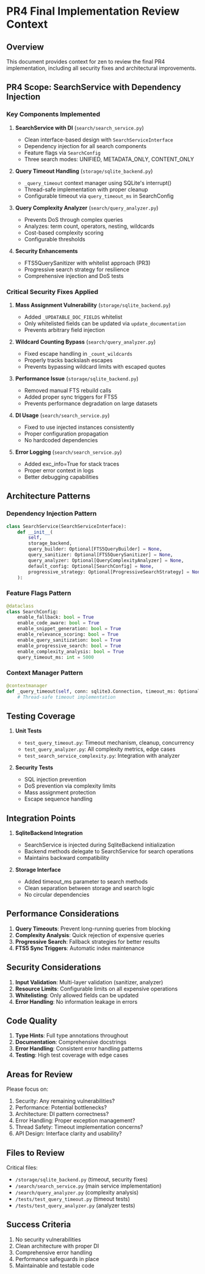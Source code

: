 # PR4 Final Implementation Review Context

## Overview
This document provides context for zen to review the final PR4 implementation, including all security fixes and architectural improvements.

## PR4 Scope: SearchService with Dependency Injection

### Key Components Implemented

1. **SearchService with DI** (`search/search_service.py`)
   - Clean interface-based design with `SearchServiceInterface`
   - Dependency injection for all search components
   - Feature flags via `SearchConfig`
   - Three search modes: UNIFIED, METADATA_ONLY, CONTENT_ONLY

2. **Query Timeout Handling** (`storage/sqlite_backend.py`)
   - `_query_timeout` context manager using SQLite's interrupt()
   - Thread-safe implementation with proper cleanup
   - Configurable timeout via `query_timeout_ms` in SearchConfig

3. **Query Complexity Analyzer** (`search/query_analyzer.py`)
   - Prevents DoS through complex queries
   - Analyzes: term count, operators, nesting, wildcards
   - Cost-based complexity scoring
   - Configurable thresholds

4. **Security Enhancements**
   - FTS5QuerySanitizer with whitelist approach (PR3)
   - Progressive search strategy for resilience
   - Comprehensive injection and DoS tests

### Critical Security Fixes Applied

1. **Mass Assignment Vulnerability** (`storage/sqlite_backend.py`)
   - Added `_UPDATABLE_DOC_FIELDS` whitelist
   - Only whitelisted fields can be updated via `update_documentation`
   - Prevents arbitrary field injection

2. **Wildcard Counting Bypass** (`search/query_analyzer.py`)
   - Fixed escape handling in `_count_wildcards`
   - Properly tracks backslash escapes
   - Prevents bypassing wildcard limits with escaped quotes

3. **Performance Issue** (`storage/sqlite_backend.py`)
   - Removed manual FTS rebuild calls
   - Added proper sync triggers for FTS5
   - Prevents performance degradation on large datasets

4. **DI Usage** (`search/search_service.py`)
   - Fixed to use injected instances consistently
   - Proper configuration propagation
   - No hardcoded dependencies

5. **Error Logging** (`search/search_service.py`)
   - Added exc_info=True for stack traces
   - Proper error context in logs
   - Better debugging capabilities

## Architecture Patterns

### Dependency Injection Pattern
```python
class SearchService(SearchServiceInterface):
    def __init__(
        self,
        storage_backend,
        query_builder: Optional[FTS5QueryBuilder] = None,
        query_sanitizer: Optional[FTS5QuerySanitizer] = None,
        query_analyzer: Optional[QueryComplexityAnalyzer] = None,
        default_config: Optional[SearchConfig] = None,
        progressive_strategy: Optional[ProgressiveSearchStrategy] = None
    ):
```

### Feature Flags Pattern
```python
@dataclass
class SearchConfig:
    enable_fallback: bool = True
    enable_code_aware: bool = True
    enable_snippet_generation: bool = True
    enable_relevance_scoring: bool = True
    enable_query_sanitization: bool = True
    enable_progressive_search: bool = True
    enable_complexity_analysis: bool = True
    query_timeout_ms: int = 5000
```

### Context Manager Pattern
```python
@contextmanager
def _query_timeout(self, conn: sqlite3.Connection, timeout_ms: Optional[int] = None):
    # Thread-safe timeout implementation
```

## Testing Coverage

1. **Unit Tests**
   - `test_query_timeout.py`: Timeout mechanism, cleanup, concurrency
   - `test_query_analyzer.py`: All complexity metrics, edge cases
   - `test_search_service_complexity.py`: Integration with analyzer

2. **Security Tests**
   - SQL injection prevention
   - DoS prevention via complexity limits
   - Mass assignment protection
   - Escape sequence handling

## Integration Points

1. **SqliteBackend Integration**
   - SearchService is injected during SqliteBackend initialization
   - Backend methods delegate to SearchService for search operations
   - Maintains backward compatibility

2. **Storage Interface**
   - Added timeout_ms parameter to search methods
   - Clean separation between storage and search logic
   - No circular dependencies

## Performance Considerations

1. **Query Timeouts**: Prevent long-running queries from blocking
2. **Complexity Analysis**: Quick rejection of expensive queries
3. **Progressive Search**: Fallback strategies for better results
4. **FTS5 Sync Triggers**: Automatic index maintenance

## Security Considerations

1. **Input Validation**: Multi-layer validation (sanitizer, analyzer)
2. **Resource Limits**: Configurable limits on all expensive operations
3. **Whitelisting**: Only allowed fields can be updated
4. **Error Handling**: No information leakage in errors

## Code Quality

1. **Type Hints**: Full type annotations throughout
2. **Documentation**: Comprehensive docstrings
3. **Error Handling**: Consistent error handling patterns
4. **Testing**: High test coverage with edge cases

## Areas for Review

Please focus on:
1. Security: Any remaining vulnerabilities?
2. Performance: Potential bottlenecks?
3. Architecture: DI pattern correctness?
4. Error Handling: Proper exception management?
5. Thread Safety: Timeout implementation concerns?
6. API Design: Interface clarity and usability?

## Files to Review

Critical files:
- `/storage/sqlite_backend.py` (timeout, security fixes)
- `/search/search_service.py` (main service implementation)
- `/search/query_analyzer.py` (complexity analysis)
- `/tests/test_query_timeout.py` (timeout tests)
- `/tests/test_query_analyzer.py` (analyzer tests)

## Success Criteria

1. No security vulnerabilities
2. Clean architecture with proper DI
3. Comprehensive error handling
4. Performance safeguards in place
5. Maintainable and testable code